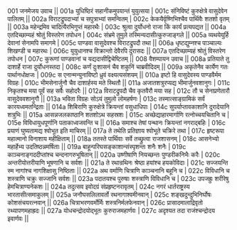 001  	जनमेजय उवाच ||
001a	युधिष्ठिरं सहानीकमुपयान्तं युयुत्सया |
001c	संनिविष्टं कुरुक्षेत्रे वासुदेवेन पालितम् ||
002a	विराटद्रुपदाभ्यां च सपुत्राभ्यां समन्वितम् |
002c	केकयैर्वृष्णिभिश्चैव पार्थिवैः शतशो वृतम् ||
003a	महेन्द्रमिव चादित्यैरभिगुप्तं महारथैः |
003c	श्रुत्वा दुर्योधनो राजा किं कार्यं प्रत्यपद्यत ||
004a	एतदिच्छाम्यहं श्रोतुं विस्तरेण तपोधन |
004c	संभ्रमे तुमुले तस्मिन्यदासीत्कुरुजाङ्गले ||
005a	व्यथयेयुर्हि देवानां सेनामपि समागमे |
005c	पाण्डवा वासुदेवश्च विराटद्रुपदौ तथा ||
006a	धृष्टद्युम्नश्च पाञ्चाल्यः शिखण्डी च महारथः |
006c	युयुधानश्च विक्रान्तो देवैरपि दुरासदः ||
007a	एतदिच्छाम्यहं श्रोतुं विस्तरेण तपोधन |
007c	कुरूणां पाण्डवानां च यद्यदासीद्विचेष्टितम् ||
008  	वैशम्पायन उवाच ||
008a	प्रतियाते तु दाशार्हे राजा दुर्योधनस्तदा |
008c	कर्णं दुःशासनं चैव शकुनिं चाब्रवीदिदम् ||
009a	अकृतेनैव कार्येण गतः पार्थानधोक्षजः |
009c	स एनान्मन्युनाविष्टो ध्रुवं वक्ष्यत्यसंशयम् ||
010a	इष्टो हि वासुदेवस्य पाण्डवैर्मम विग्रहः |
010c	भीमसेनार्जुनौ चैव दाशार्हस्य मते स्थितौ ||
011a	अजातशत्रुरप्यद्य भीमार्जुनवशानुगः |
011c	निकृतश्च मया पूर्वं सह सर्वैः सहोदरैः ||
012a	विराटद्रुपदौ चैव कृतवैरौ मया सह |
012c	तौ च सेनाप्रणेतारौ वासुदेववशानुगौ ||
013a	भविता विग्रहः सोऽयं तुमुलो लोमहर्षणः |
013c	तस्मात्साङ्ग्रामिकं सर्वं कारयध्वमतन्द्रिताः ||
014a	शिबिराणि कुरुक्षेत्रे क्रियन्तां वसुधाधिपाः |
014c	सुपर्याप्तावकाशानि दुरादेयानि शत्रुभिः ||
015a	आसन्नजलकाष्ठानि शतशोऽथ सहस्रशः |
015c	अच्छेद्याहारमार्गाणि रत्नोच्चयचितानि च |
015e 	विविधायुधपूर्णानि पताकाध्वजवन्ति च ||
016a	समाश्च तेषां पन्थानः क्रियन्तां नगराद्बहिः |
016c	प्रयाणं घुष्यतामद्य श्वोभूत इति माचिरम् ||
017a	ते तथेति प्रतिज्ञाय श्वोभूते चक्रिरे तथा |
017c	हृष्टरूपा महात्मानो विनाशाय महीक्षिताम् ||
018a	ततस्ते पार्थिवाः सर्वे तच्छ्रुत्वा राजशासनम् |
018c	आसनेभ्यो महार्हेभ्य उदतिष्ठन्नमर्षिताः ||
019a	बाहून्परिघसङ्काशान्संस्पृशन्तः शनैः शनैः |
019c	काञ्चनाङ्गददीप्तांश्च चन्दनागरुभूषितान् ||
020a	उष्णीषाणि नियच्छन्तः पुण्डरीकनिभैः करैः |
020c	अन्तरीयोत्तरीयाणि भूषणानि च सर्वशः ||
021a	ते रथान्रथिनः श्रेष्ठा हयांश्च हयकोविदाः |
021c	सज्जयन्ति स्म नागांश्च नागशिक्षासु निष्ठिताः ||
022a	अथ वर्माणि चित्राणि काञ्चनानि बहूनि च |
022c	विविधानि च शस्त्राणि चक्रुः सज्जानि सर्वशः ||
023a	पदातयश्च पुरुषाः शस्त्राणि विविधानि च |
023c	उपजह्रुः शरीरेषु हेमचित्राण्यनेकशः ||
024a	तदुत्सव इवोदग्रं संप्रहृष्टनरावृतम् |
024c	नगरं धार्तराष्ट्रस्य भारतासीत्समाकुलम् ||
025a	जनौघसलिलावर्तो रथनागाश्वमीनवान् |
025c	शङ्खदुन्दुभिनिर्घोषः कोशसंचयरत्नवान् ||
026a	चित्राभरणवर्मोर्मिः शस्त्रनिर्मलफेनवान् | 
026c	प्रासादमालाद्रिवृतो रथ्यापणमहाह्रदः ||
027a	योधचन्द्रोदयोद्भूतः कुरुराजमहार्णवः |
027c	अदृश्यत तदा राजंश्चन्द्रोदय इवार्णवः ||
